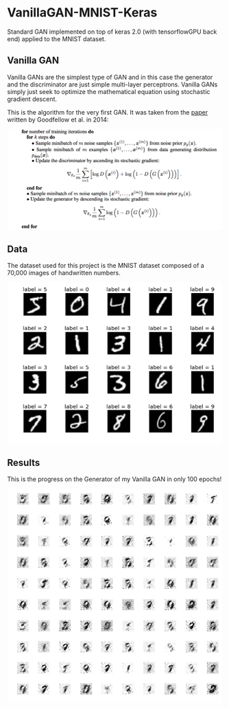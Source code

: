 # VanillaGAN-MNIST-Keras

Standard GAN implemented on top of keras 2.0 (with tensorflowGPU back end) applied to the MNIST dataset.

## Vanilla GAN
Vanilla GANs are the simplest type of GAN and in this case the generator and the discriminator are just simple multi-layer perceptrons. Vanilla GANs simply just seek to optimize the mathematical equation using stochastic gradient descent.

This is the algorithm for the very first GAN. It was taken from the [paper](https://arxiv.org/abs/1406.2661) written by Goodfellow et al. in 2014:

<p align="center">
<img src="Vanilla_GAN_algo.png" alt="Vanilla GAN algorithm" width="750"/>
</p>

## Data
The dataset used for this project is the MNIST dataset composed of a 70,000 images of handwritten numbers.

<p align="center">
<img src="mnist.png" alt="MNIST dataset" width="500"/>
</p>

## Results
This is the progress on the Generator of my Vanilla GAN in only 100 epochs!


<p align="center">
<img src="GAN_progress.gif" alt="Porgress GAN" width="500"/>
</p>

